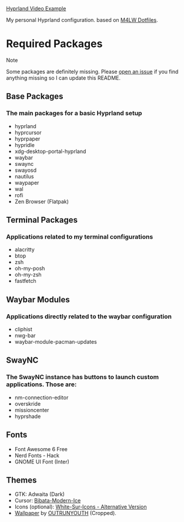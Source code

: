 [Hyprland Video Example](https://github.com/user-attachments/assets/810a609c-4456-4daf-b454-cac32a83cda1)

My personal Hyprland configuration. based on [M4LW Dotfiles](https://github.com/mylinuxforwork/dotfiles/tree/main?tab=readme-ov-file).

# Required Packages

> [!NOTE]
> Some packages are definitely missing. Please [open an issue](https://github.com/tduarte/dotfiles/issues/new/choose) if you find anything missing so I can update this README.

## Base Packages
### The main packages for a basic Hyprland setup
- hyprland
- hyprcursor
- hyprpaper
- hypridle
- xdg-desktop-portal-hyprland
- waybar
- swaync
- swayosd
- nautilus
- waypaper
- wal
- rofi
- Zen Browser (Flatpak)

## Terminal Packages
### Applications related to my terminal configurations
- alacritty
- btop
- zsh
- oh-my-posh
- oh-my-zsh
- fastfetch

## Waybar Modules
### Applications directly related to the waybar configuration
- cliphist
- nwg-bar
- waybar-module-pacman-updates

## SwayNC
### The SwayNC instance has buttons to launch custom applications. Those are:
- nm-connection-editor
- overskride
- missioncenter
- hyprshade
  
## Fonts
- Font Awesome 6 Free
- Nerd Fonts - Hack
- GNOME UI Font (Inter)
  
## Themes
- GTK: Adwaita (Dark)
- Cursor: [Bibata-Modern-Ice](https://github.com/ful1e5/Bibata_Cursor)
- Icons (optional): [White-Sur-Icons - Alternative Version](https://github.com/vinceliuice/WhiteSur-icon-theme)
- [Wallpaper](https://panels.art/w/jfl) by [OUTRUNYOUTH](https://www.instagram.com/outrunyouth/?hl=en) (Cropped).
